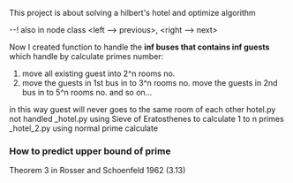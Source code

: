 This project is about solving a hilbert's hotel and optimize algorithm

--! also in node class <left --> previous>, <right --> next>



Now I created function to handle the **inf buses that contains inf guests**
which handle by calculate primes number:
1. move all existing guest into 2^n rooms no.
2. move the guests in 1st bus in to 3^n rooms no.
    move the guests in 2nd bus in to 5^n rooms no.
    and so on...

in this way guest will never goes to the same room of each other
hotel.py not handled
_hotel.py using Sieve of Eratosthenes to calculate 1 to n primes
_hotel_2.py using normal prime calculate

### How to predict upper bound of prime 
Theorem 3 in Rosser and Schoenfeld 1962
(3.13)
